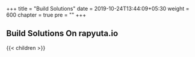 +++
title = "Build Solutions"
date = 2019-10-24T13:44:09+05:30
weight = 600
chapter = true
pre = ""
+++

<!-- ### rapyuta.io -->

## Build Solutions On rapyuta.io

{{< children >}}